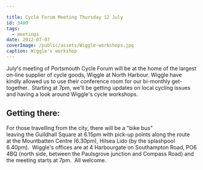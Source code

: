 ```yaml
---

title: Cycle Forum Meeting Thursday 12 July
id: 3400
tags:
  - meetings
date: 2012-07-07
coverImage: /public/assets/Wiggle-workshops.jpg
caption: Wiggle's workshop
---
```


July's meeting of Portsmouth Cycle Forum will be at the home of the largest on-line supplier of cycle goods, Wiggle at North Harbour. Wiggle have kindly allowed us to use their conference room for our bi-monthly get-together.  Starting at 7pm, we'll be getting updates on local cycling issues and having a look around Wiggle's cycle workshops.

## Getting there:

For those travelling from the city, there will be a "bike bus" leaving the Guildhall Square at 6.15pm with pick-up points along the route at the Mountbatten Centre (6.30pm), Hilsea Lido (by the splashpool 6.40pm).  Wiggle's offices are at 4 Harbourgate on Southampton Road, PO6 4BQ (north side, between the Paulsgrove junction and Compass Road) and the meeting starts at 7pm.  All welcome.
